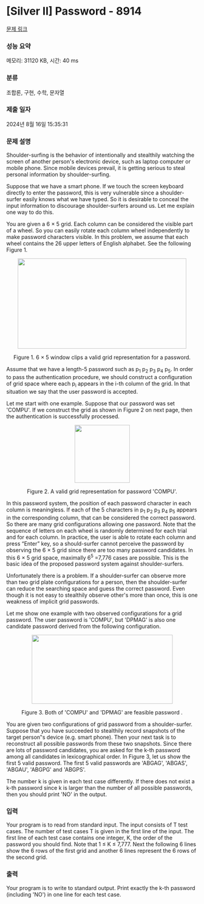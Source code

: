 # [Silver II] Password - 8914 

[문제 링크](https://www.acmicpc.net/problem/8914) 

### 성능 요약

메모리: 31120 KB, 시간: 40 ms

### 분류

조합론, 구현, 수학, 문자열

### 제출 일자

2024년 8월 16일 15:35:31

### 문제 설명

<p>Shoulder-surfing is the behavior of intentionally and stealthily watching the screen of another person's electronic device, such as laptop computer or mobile phone. Since mobile devices prevail, it is getting serious to steal personal information by shoulder-surfing.</p>

<p>Suppose that we have a smart phone. If we touch the screen keyboard directly to enter the password, this is very vulnerable since a shoulder-surfer easily knows what we have typed. So it is desirable to conceal the input information to discourage shoulder-surfers around us. Let me explain one way to do this.</p>

<p>You are given a 6 × 5 grid. Each column can be considered the visible part of a wheel. So you can easily rotate each column wheel independently to make password characters visible. In this problem, we assume that each wheel contains the 26 upper letters of English alphabet. See the following Figure 1.</p>

<p style="text-align: center;"><img alt="" src="https://onlinejudgeimages.s3.amazonaws.com/problem/8914/%EC%8A%A4%ED%81%AC%EB%A6%B0%EC%83%B7%202017-01-05%20%EC%98%A4%ED%9B%84%204.21.32.png" style="height:237px; width:444px"></p>

<p style="text-align: center;">Figure 1. 6 × 5 window clips a valid grid representation for a password.</p>

<p>Assume that we have a length-5 password such as p<sub>1</sub> p<sub>2</sub> p<sub>3</sub> p<sub>4</sub> p<sub>5</sub>. In order to pass the authentication procedure, we should construct a configuration of grid space where each p<sub>i</sub> appears in the i-th column of the grid. In that situation we say that the user password is accepted.</p>

<p>Let me start with one example. Suppose that our password was set 'COMPU'. If we construct the grid as shown in Figure 2 on next page, then the authentication is successfully processed. </p>

<p style="text-align: center;"><img alt="" src="https://onlinejudgeimages.s3.amazonaws.com/problem/8914/%EC%8A%A4%ED%81%AC%EB%A6%B0%EC%83%B7%202017-01-05%20%EC%98%A4%ED%9B%84%204.23.19.png" style="height:152px; width:145px"></p>

<p style="text-align: center;">Figure 2. A valid grid representation for password 'COMPU'.</p>

<p>In this password system, the position of each password character in each column is meaningless. If each of the 5 characters in p<sub>1</sub> p<sub>2</sub> p<sub>3</sub> p<sub>4</sub> p<sub>5</sub> appears in the corresponding column, that can be considered the correct password. So there are many grid configurations allowing one password. Note that the sequence of letters on each wheel is randomly determined for each trial and for each column. In practice, the user is able to rotate each column and press “Enter” key, so a should-surfer cannot perceive the password by observing the 6 × 5 grid since there are too many password candidates. In this 6 × 5 grid space, maximally 6<sup>5</sup> =7,776 cases are possible. This is the basic idea of the proposed password system against shoulder-surfers.</p>

<p>Unfortunately there is a problem. If a shoulder-surfer can observe more than two grid plate configurations for a person, then the shoulder-surfer can reduce the searching space and guess the correct password. Even though it is not easy to stealthily observe other's more than once, this is one weakness of implicit grid passwords.</p>

<p>Let me show one example with two observed configurations for a grid password. The user password is 'COMPU', but 'DPMAG' is also one candidate password derived from the following configuration.</p>

<p style="text-align: center;"><img alt="" src="https://onlinejudgeimages.s3.amazonaws.com/problem/8914/%EC%8A%A4%ED%81%AC%EB%A6%B0%EC%83%B7%202017-01-05%20%EC%98%A4%ED%9B%84%204.24.52.png" style="height:181px; width:371px"></p>

<p style="text-align: center;">Figure 3. Both of 'COMPU' and 'DPMAG' are feasible password .</p>

<p>You are given two configurations of grid password from a shoulder-surfer. Suppose that you have succeeded to stealthily record snapshots of the target person‟s device (e.g. smart phone). Then your next task is to reconstruct all possible passwords from these two snapshots. Since there are lots of password candidates, you are asked for the k-th password among all candidates in lexicographical order. In Figure 3, let us show the first 5 valid password. The first 5 valid passwords are 'ABGAG', 'ABGAS', 'ABGAU', 'ABGPG' and 'ABGPS'.</p>

<p>The number k is given in each test case differently. If there does not exist a k-th password since k is larger than the number of all possible passwords, then you should print 'NO' in the output.</p>

### 입력 

 <p>Your program is to read from standard input. The input consists of T test cases. The number of test cases T is given in the first line of the input. The first line of each test case contains one integer, K, the order of the password you should find. Note that 1 ≤ K ≤ 7,777. Next the following 6 lines show the 6 rows of the first grid and another 6 lines represent the 6 rows of the second grid.</p>

### 출력 

 <p>Your program is to write to standard output. Print exactly the k-th password (including 'NO') in one line for each test case. </p>

